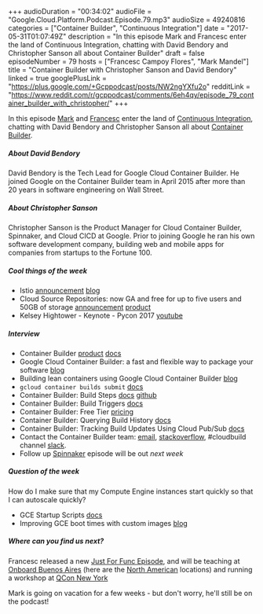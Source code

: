+++
audioDuration = "00:34:02"
audioFile = "Google.Cloud.Platform.Podcast.Episode.79.mp3"
audioSize = 49240816
categories = ["Container Builder", "Continuous Integration"]
date = "2017-05-31T01:07:49Z"
description = "In this episode Mark and Francesc enter the land of Continuous Integration, chatting with David Bendory and Christopher Sanson all about Container Builder"
draft = false
episodeNumber = 79
hosts = ["Francesc Campoy Flores", "Mark Mandel"]
title = "Container Builder with Christopher Sanson and David Bendory"
linked = true
googlePlusLink = "https://plus.google.com/+Gcppodcast/posts/NW2ngYXfu2o"
redditLink = "https://www.reddit.com/r/gcppodcast/comments/6eh4qy/episode_79_container_builder_with_christopher/"
+++

In this episode [Mark](https://twitter.com/Neurotic) and [Francesc](https://twitter.com/francesc)
enter the land of [Continuous Integration](https://en.wikipedia.org/wiki/Continuous_integration), chatting with
David Bendory and Christopher Sanson all about [Container Builder](https://cloud.google.com/container-builder/).

<!--more-->

##### About David Bendory
David Bendory is the Tech Lead for Google Cloud Container Builder. He joined Google on the Container Builder team in
April 2015 after more than 20 years in software engineering on Wall Street.

##### About Christopher Sanson
Christopher Sanson is the Product Manager for Cloud Container Builder, Spinnaker, and Cloud CICD at Google.
Prior to joining Google he ran his own software development company, building web and mobile apps for companies from
startups to the Fortune 100.

##### Cool things of the week

- Istio [announcement](https://istio.io/blog/istio-service-mesh-for-microservices.html) [blog](https://cloudplatform.googleblog.com/2017/05/istio-modern-approach-to-developing-and.html)
- Cloud Source Repositories: now GA and free for up to five users and 50GB of storage [announcement](https://cloudplatform.googleblog.com/2017/05/Cloud-Source-Repositories-now-GA-and-free-for-up-to-five-users-and-50GB-of-storage.html) [product](https://cloud.google.com/source-repositories/)
- Kelsey Hightower - Keynote - Pycon 2017 [youtube](https://www.youtube.com/watch?v=u_iAXzy3xBA&feature=youtu.be)

##### Interview

- Container Builder [product](https://cloud.google.com/container-builder/) [docs](https://cloud.google.com/container-builder/docs/)
- Google Cloud Container Builder: a fast and flexible way to package your software [blog](https://cloudplatform.googleblog.com/2017/03/Google-Cloud-Container-Builder-a-fast-and-flexible-way-to-package-your-software.html)
- Building lean containers using Google Cloud Container Builder [blog](https://cloudplatform.googleblog.com/2017/05/building-lean-containers-using-Google-Cloud-Container-Builder.html)
- `gcloud container builds submit` [docs](https://cloud.google.com/sdk/gcloud/reference/container/builds/submit)
- Container Builder: Build Steps [docs](https://cloud.google.com/container-builder/docs/concepts/build-steps) [github](https://github.com/GoogleCloudPlatform/cloud-builders)
- Container Builder: Build Triggers [docs](https://cloud.google.com/container-builder/docs/concepts/creating-build-triggers)
- Container Builder: Free Tier [pricing](https://cloud.google.com/container-builder/pricing)
- Container Builder: Querying Build History [docs](https://cloud.google.com/container-builder/docs/how-to/querying-builds)
- Container Builder: Tracking Build Updates Using Cloud Pub/Sub [docs](https://cloud.google.com/container-builder/docs/concepts/pubsub)
- Contact the Container Builder team: [email](mailto:gcr-contact@google.com), [stackoverflow](https://stackoverflow.com/questions/tagged/google-container-registry), #cloudbuild channel [slack](https://bit.ly/gcp-slack).
- Follow up [Spinnaker](http://www.spinnaker.io/) episode will be out *next week*

##### Question of the week

How do I make sure that my Compute Engine instances start quickly so that I can autoscale quickly?

- GCE Startup Scripts [docs](https://cloud.google.com/compute/docs/startupscript)
- Improving GCE boot times with custom images [blog](https://medium.com/@duhroach/improving-gce-boot-times-with-custom-images-f77921a2c115)

##### Where can you find us next?

Francesc released a new [Just For Func Episode](https://www.youtube.com/watch?v=XaMr--wAuSI), and will be teaching at
[Onboard Buenos Aires](https://cloudplatformonline.com/2017-OnBoard-BuenosAires.html) (here are the [North American](https://cloudplatformonline.com/2017-OnBoard-northam.html) locations) and running a 
workshop at [QCon New York](https://qconnewyork.com/)

Mark is going on vacation for a few weeks - but don't worry, he'll still be on the podcast!

